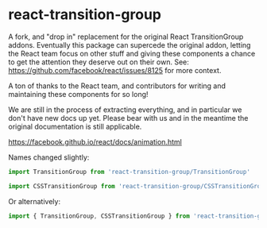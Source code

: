 # react-transition-group

A fork, and "drop in" replacement for the original React TransitionGroup addons. Eventually this package can supercede the original addon, letting the React team focus on other stuff and giving these components a chance to get the attention they deserve out on their own. See: https://github.com/facebook/react/issues/8125 for more context.

A ton of thanks to the React team, and contributors for writing and maintaining these components for so long!

We are still in the process of extracting everything, and in particular we don't have new docs up yet. Please bear with us and in the meantime the original documentation is still applicable.

https://facebook.github.io/react/docs/animation.html

Names changed slightly:

```js
import TransitionGroup from 'react-transition-group/TransitionGroup'

import CSSTransitionGroup from 'react-transition-group/CSSTransitionGroup'
```
Or alternatively:
```js
import { TransitionGroup, CSSTransitionGroup } from 'react-transition-group'
```
